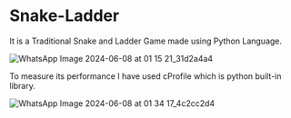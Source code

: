 # Snake-Ladder

It is a Traditional Snake and Ladder Game made using Python Language.

![WhatsApp Image 2024-06-08 at 01 15 21_31d2a4a4](https://github.com/damduyr/Snake-Ladder/assets/114305300/119bca95-2e3e-48d5-9ea3-42971ff538c6)

To measure its performance I have used cProfile which is python built-in library.

![WhatsApp Image 2024-06-08 at 01 34 17_4c2cc2d4](https://github.com/damduyr/Snake-Ladder/assets/114305300/301eb733-5a87-4876-9553-0fe5d3605519)

